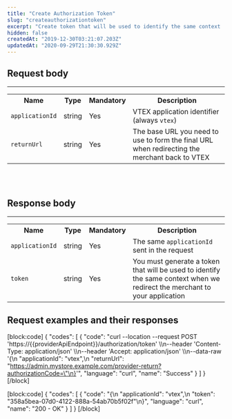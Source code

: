 ```yaml
---
title: "Create Authorization Token"
slug: "createauthorizationtoken"
excerpt: "Create token that will be used to identify the same context  when we redirect the merchant to your application."
hidden: false
createdAt: "2019-12-30T03:21:07.203Z"
updatedAt: "2020-09-29T21:30:30.929Z"
---
```

## Request body
---

<table>
    <tr>
        <th>Name</th>
        <th>Type</th>
        <th>Mandatory</th>
        <th>Description</th>
    </tr>
    <tr>
        <td><code>applicationId</code></td>
        <td>string</td>
        <td>Yes</td>
        <td>VTEX application identifier (always <code>vtex</code>)</td>
    </tr>
    <tr>
        <td><code>returnUrl</code></td>
        <td>string</td>
        <td>Yes</td>
        <td>The base URL you need to use to form the final URL when redirecting the merchant back to VTEX</td>
    </tr>
</table>

<br></br>

## Response body
---

<table>
    <tr>
        <th>Name</th>
        <th>Type</th>
        <th>Mandatory</th>
        <th>Description</th>
    </tr>
    <tr>
        <td><code>applicationId</code></td>
        <td>string</td>
        <td>Yes</td>
        <td>The same <code>applicationId</code> sent in the request</td>
    </tr>
    <tr>
        <td><code>token</code></td>
        <td>string</td>
        <td>Yes</td>
        <td>You must generate a token that will be used to identify the same context when we redirect the merchant to your application</td>
    </tr>
</table>

## Request examples and their responses
[block:code]
{
  "codes": [
    {
      "code": "curl --location --request POST 'https://{{providerApiEndpoint}}/authorization/token' \\\n--header 'Content-Type: application/json' \\\n--header 'Accept: application/json' \\\n--data-raw '{\n    \"applicationId\": \"vtex\",\n    \"returnUrl\": \"https://admin.mystore.example.com/provider-return?authorizationCode=\"\n}'",
      "language": "curl",
      "name": "Success"
    }
  ]
}
[/block]

[block:code]
{
  "codes": [
    {
      "code": "{\n  \"applicationId\": \"vtex\",\n  \"token\": \"358a5bea-07d0-4122-888a-54ab70b5f02f\"\n}",
      "language": "curl",
      "name": "200 - OK"
    }
  ]
}
[/block]